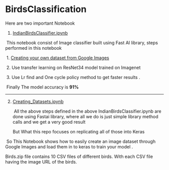 # BirdsClassification

Here are two important Notebook

1. [IndianBirdsClassifier.ipynb](https://github.com/aman5319/BirdsClassification/blob/master/IndianBirdsClassifier.ipynb)  

​	This notebook consist of Image classifier built using Fast AI library, steps performed in this notebook

​		1. [Creating your own dataset from Google Images](https://render.githubusercontent.com/view/ipynb?commit=58c23e3dc66ca42896b1a23e776be3d59fdbd3a6&enc_url=68747470733a2f2f7261772e67697468756275736572636f6e74656e742e636f6d2f4149362d42616e67616c6f72652d436861707465722f323031382d6379636c652d322f353863323365336463363663613432383936623161323365373736626533643539666462643361362f53657373696f6e732f53657373696f6e5f31322f7068617365315f73616d706c652e6970796e62&nwo=AI6-Bangalore-Chapter%2F2018-cycle-2&path=Sessions%2FSession_12%2Fphase1_sample.ipynb&repository_id=143403708&repository_type=Repository#Creating-your-own-dataset-from-Google-Images)   

​		2. Use transfer learning on ResNet34 model trained on Imagenet

​		3. Use Lr find and One cycle policy method to get faster results .

​		Finally The model accuracy is **91%**  

------
2. [Creating_Datasets.ipynb](https://github.com/aman5319/BirdsClassification/blob/master/Creating_Datasets.ipynb)  

   ​	All the above steps defined in the above IndianBirdsClassifier.ipynb are done using Fastai library, where all we do is just simple library method calls and we get a very good result

   	But What this repo focuses on replicating all of those into Keras

​	So This Notebook shows  how to easily create an image dataset through Google Images and load them 	in to keras to train your model .



Birds.zip file contains 10 CSV files of different birds. With each CSV file having the image URL of the birds.

